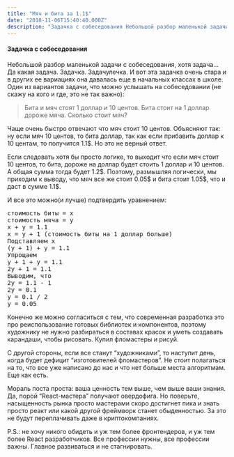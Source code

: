 ```yaml
---
title: "Мяч и бита за 1.1$"
date: "2018-11-06T15:40:40.000Z"
description: "Задачка с собеседования Небольшой разбор маленькой задачи с собеседования, хотя задача… Да какая задача. Задачка. Задачулечка. И"
---
```


<h4>Задачка с собеседования</h4>
<p>Небольшой разбор маленькой задачи с собеседования, хотя задача… Да какая задача. Задачка. Задачулечка. И вот эта задачка очень стара и в других ее вариациях она давалась еще в начальных классах в школе. Один из вариантов задачи, что можно услышать на собеседовании (не скажу на кого и где, это не так важно):</p>
<blockquote><p>Бита и мяч стоят 1 доллар и 10 центов. Бита стоит на 1 доллар дороже мяча. Сколько стоит мяч?</p></blockquote>
<p>Чаще очень быстро отвечают что мяч стоит 10 центов. Объясняют так: ну если мяч 10 центов, то бита доллар, так как если прибавить доллар к 10 центам, то получится 1.1$. Но это не верный ответ.</p>
<p>Если следовать хотя бы просто логике, то выходит что если мяч стоит 10 центов, то бита, дороже на доллар будет стоить 1 доллар и 10 центов. А общая сумма тогда будет 1.2$. Поэтому, размышляя логически, мы приходим к выводу, что мяч все же стоит 0.05$ и бита стоит 1.05$, что и даст в сумме 1.1$.</p>
<p>И все это можно(и лучше) подтвердить уравнением:</p>
<pre>стоимость биты = x<br>стоимость мяча = y<br>x + y = 1.1<br>x = y + 1 (стоимость биты на 1 доллар больше)<br>Подставляем x<br>(y + 1) + y = 1.1<br>Упрощаем<br>y + 1 + y = 1.1<br>2y + 1 = 1.1<br>Выводим, что<br>2y = 1.1 - 1<br>2y = 0.1<br>y = 0.1 / 2<br>y = 0.05</pre>
<p>Конечно же можно согласиться с тем, что современная разработка это про реиспользование готовых библиотек и компонентов, поэтому художнику не нужно разбираться в составах красок и уметь создавать карандаши, чтобы рисовать. Купил фломастеры и рисуй.</p>
<p>С другой стороны, если все станут “художниками”, то наступит день, когда будет дефицит “изготовителей фломастеров”. Не стоит полагаться на то, что все уже написано до нас и что нет больше места алгоритмам. Еще как есть.</p>
<p>Мораль поста проста: ваша ценность тем выше, чем выше ваши знания. Да, порой “React-мастера” получают овердофига. Но поверьте, насыщенность рынка просто мастерами скоро достигнет пика и знать просто реакт или какой другой фреймворк станет обыденностью. За это не будут переплачивать даже в криптокомпаниях.</p>
<p>P.S.: не хочу никого обидеть и уж тем более фронтендеров, и уж тем более React разработчиков. Все профессии нужны, все профессии важны. Главное развиваться и не стагнировать.</p>


